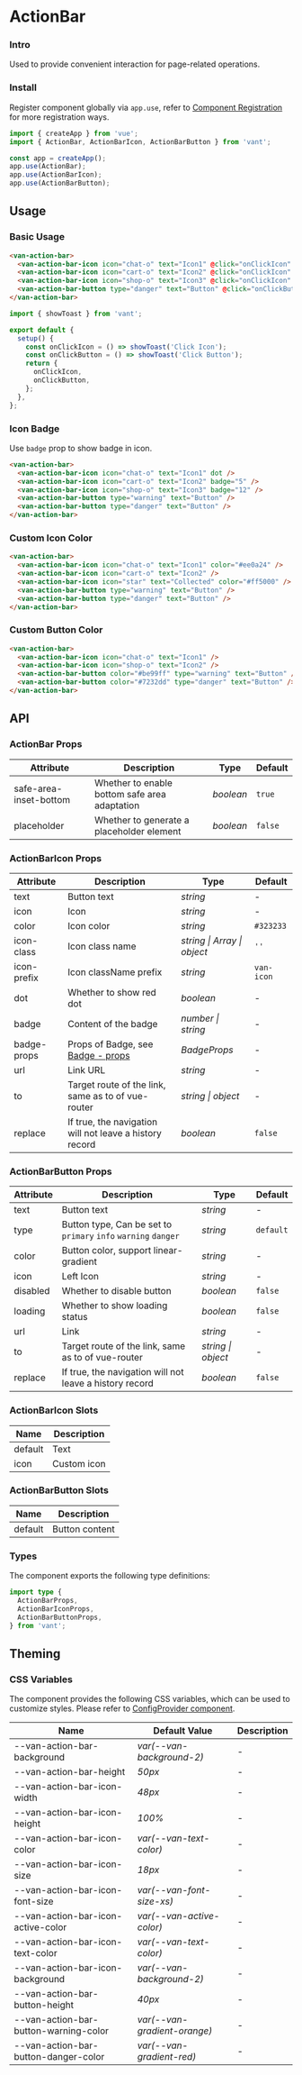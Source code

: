 # ActionBar

### Intro

Used to provide convenient interaction for page-related operations.

### Install

Register component globally via `app.use`, refer to [Component Registration](#/en-US/advanced-usage#zu-jian-zhu-ce) for more registration ways.

```js
import { createApp } from 'vue';
import { ActionBar, ActionBarIcon, ActionBarButton } from 'vant';

const app = createApp();
app.use(ActionBar);
app.use(ActionBarIcon);
app.use(ActionBarButton);
```

## Usage

### Basic Usage

```html
<van-action-bar>
  <van-action-bar-icon icon="chat-o" text="Icon1" @click="onClickIcon" />
  <van-action-bar-icon icon="cart-o" text="Icon2" @click="onClickIcon" />
  <van-action-bar-icon icon="shop-o" text="Icon3" @click="onClickIcon" />
  <van-action-bar-button type="danger" text="Button" @click="onClickButton" />
</van-action-bar>
```

```js
import { showToast } from 'vant';

export default {
  setup() {
    const onClickIcon = () => showToast('Click Icon');
    const onClickButton = () => showToast('Click Button');
    return {
      onClickIcon,
      onClickButton,
    };
  },
};
```

### Icon Badge

Use `badge` prop to show badge in icon.

```html
<van-action-bar>
  <van-action-bar-icon icon="chat-o" text="Icon1" dot />
  <van-action-bar-icon icon="cart-o" text="Icon2" badge="5" />
  <van-action-bar-icon icon="shop-o" text="Icon3" badge="12" />
  <van-action-bar-button type="warning" text="Button" />
  <van-action-bar-button type="danger" text="Button" />
</van-action-bar>
```

### Custom Icon Color

```html
<van-action-bar>
  <van-action-bar-icon icon="chat-o" text="Icon1" color="#ee0a24" />
  <van-action-bar-icon icon="cart-o" text="Icon2" />
  <van-action-bar-icon icon="star" text="Collected" color="#ff5000" />
  <van-action-bar-button type="warning" text="Button" />
  <van-action-bar-button type="danger" text="Button" />
</van-action-bar>
```

### Custom Button Color

```html
<van-action-bar>
  <van-action-bar-icon icon="chat-o" text="Icon1" />
  <van-action-bar-icon icon="shop-o" text="Icon2" />
  <van-action-bar-button color="#be99ff" type="warning" text="Button" />
  <van-action-bar-button color="#7232dd" type="danger" text="Button" />
</van-action-bar>
```

## API

### ActionBar Props

| Attribute | Description | Type | Default |
| --- | --- | --- | --- |
| safe-area-inset-bottom | Whether to enable bottom safe area adaptation | _boolean_ | `true` |
| placeholder | Whether to generate a placeholder element | _boolean_ | `false` |

### ActionBarIcon Props

| Attribute | Description | Type | Default |
| --- | --- | --- | --- |
| text | Button text | _string_ | - |
| icon | Icon | _string_ | - |
| color | Icon color | _string_ | `#323233` |
| icon-class | Icon class name | _string \| Array \| object_ | `''` |
| icon-prefix | Icon className prefix | _string_ | `van-icon` |
| dot | Whether to show red dot | _boolean_ | - |
| badge | Content of the badge | _number \| string_ | - |
| badge-props | Props of Badge, see [Badge - props](#/en-US/badge#props) | _BadgeProps_ | - |
| url | Link URL | _string_ | - |
| to | Target route of the link, same as to of vue-router | _string \| object_ | - |
| replace | If true, the navigation will not leave a history record | _boolean_ | `false` |

### ActionBarButton Props

| Attribute | Description | Type | Default |
| --- | --- | --- | --- |
| text | Button text | _string_ | - |
| type | Button type, Can be set to `primary` `info` `warning` `danger` | _string_ | `default` |
| color | Button color, support linear-gradient | _string_ | - |
| icon | Left Icon | _string_ | - |
| disabled | Whether to disable button | _boolean_ | `false` |
| loading | Whether to show loading status | _boolean_ | `false` |
| url | Link | _string_ | - |
| to | Target route of the link, same as to of vue-router | _string \| object_ | - |
| replace | If true, the navigation will not leave a history record | _boolean_ | `false` |

### ActionBarIcon Slots

| Name    | Description |
| ------- | ----------- |
| default | Text        |
| icon    | Custom icon |

### ActionBarButton Slots

| Name    | Description    |
| ------- | -------------- |
| default | Button content |

### Types

The component exports the following type definitions:

```ts
import type {
  ActionBarProps,
  ActionBarIconProps,
  ActionBarButtonProps,
} from 'vant';
```

## Theming

### CSS Variables

The component provides the following CSS variables, which can be used to customize styles. Please refer to [ConfigProvider component](#/en-US/config-provider).

| Name | Default Value | Description |
| --- | --- | --- |
| --van-action-bar-background | _var(--van-background-2)_ | - |
| --van-action-bar-height | _50px_ | - |
| --van-action-bar-icon-width | _48px_ | - |
| --van-action-bar-icon-height | _100%_ | - |
| --van-action-bar-icon-color | _var(--van-text-color)_ | - |
| --van-action-bar-icon-size | _18px_ | - |
| --van-action-bar-icon-font-size | _var(--van-font-size-xs)_ | - |
| --van-action-bar-icon-active-color | _var(--van-active-color)_ | - |
| --van-action-bar-icon-text-color | _var(--van-text-color)_ | - |
| --van-action-bar-icon-background | _var(--van-background-2)_ | - |
| --van-action-bar-button-height | _40px_ | - |
| --van-action-bar-button-warning-color | _var(--van-gradient-orange)_ | - |
| --van-action-bar-button-danger-color | _var(--van-gradient-red)_ | - |
